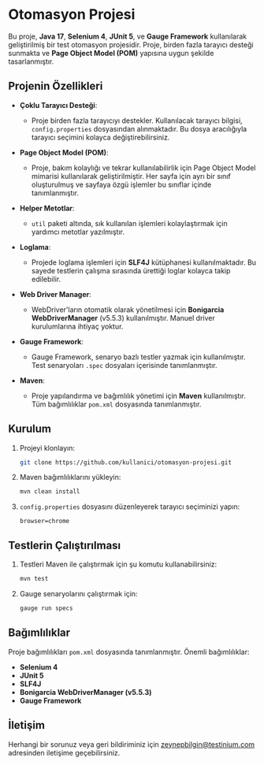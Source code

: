 # Otomasyon Projesi

Bu proje, **Java 17**, **Selenium 4**, **JUnit 5**, ve **Gauge Framework** kullanılarak geliştirilmiş bir test otomasyon projesidir. Proje, birden fazla tarayıcı desteği sunmakta ve **Page Object Model (POM)** yapısına uygun şekilde tasarlanmıştır.

## Projenin Özellikleri

- **Çoklu Tarayıcı Desteği**:
    - Proje birden fazla tarayıcıyı destekler. Kullanılacak tarayıcı bilgisi, `config.properties` dosyasından alınmaktadır. Bu dosya aracılığıyla tarayıcı seçimini kolayca değiştirebilirsiniz.

- **Page Object Model (POM)**:
    - Proje, bakım kolaylığı ve tekrar kullanılabilirlik için Page Object Model mimarisi kullanılarak geliştirilmiştir. Her sayfa için ayrı bir sınıf oluşturulmuş ve sayfaya özgü işlemler bu sınıflar içinde tanımlanmıştır.

- **Helper Metotlar**:
    - `util` paketi altında, sık kullanılan işlemleri kolaylaştırmak için yardımcı metotlar yazılmıştır.

- **Loglama**:
    - Projede loglama işlemleri için **SLF4J** kütüphanesi kullanılmaktadır. Bu sayede testlerin çalışma sırasında ürettiği loglar kolayca takip edilebilir.

- **Web Driver Manager**:
    - WebDriver'ların otomatik olarak yönetilmesi için **Bonigarcia WebDriverManager** (v5.5.3) kullanılmıştır. Manuel driver kurulumlarına ihtiyaç yoktur.

- **Gauge Framework**:
    - Gauge Framework, senaryo bazlı testler yazmak için kullanılmıştır. Test senaryoları `.spec` dosyaları içerisinde tanımlanmıştır.

- **Maven**:
    - Proje yapılandırma ve bağımlılık yönetimi için **Maven** kullanılmıştır. Tüm bağımlılıklar `pom.xml` dosyasında tanımlanmıştır.

## Kurulum

1. Projeyi klonlayın:
   ```bash
   git clone https://github.com/kullanici/otomasyon-projesi.git
   ```

2. Maven bağımlılıklarını yükleyin:
   ```bash
   mvn clean install
   ```

3. `config.properties` dosyasını düzenleyerek tarayıcı seçiminizi yapın:
   ```properties
   browser=chrome
   ```

## Testlerin Çalıştırılması

1. Testleri Maven ile çalıştırmak için şu komutu kullanabilirsiniz:
   ```bash
   mvn test
   ```

2. Gauge senaryolarını çalıştırmak için:
   ```bash
   gauge run specs
   ```

## Bağımlılıklar

Proje bağımlılıkları `pom.xml` dosyasında tanımlanmıştır. Önemli bağımlılıklar:

- **Selenium 4**
- **JUnit 5**
- **SLF4J**
- **Bonigarcia WebDriverManager (v5.5.3)**
- **Gauge Framework**

## İletişim

Herhangi bir sorunuz veya geri bildiriminiz için [zeynepbilgin@testinium.com](mailto:zeynepbilgin@testinium.com) adresinden iletişime geçebilirsiniz.
